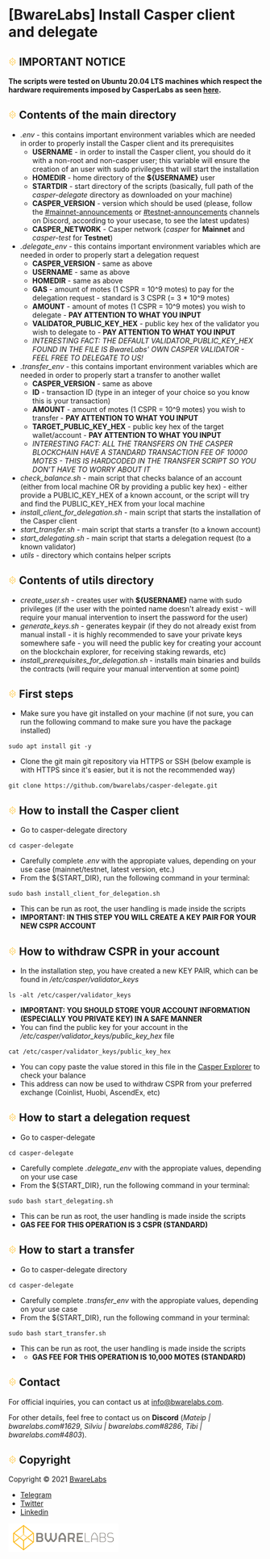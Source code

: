 # [BwareLabs] Install Casper client and delegate

## ![alt text](/docs/BWARE-icon.png) IMPORTANT NOTICE
**The scripts were tested on Ubuntu 20.04 LTS machines which respect the hardware requirements imposed by CasperLabs as seen [here](https://docs.casperlabs.io/en/latest/node-operator/hardware.html).**

## ![alt text](/docs/BWARE-icon.png) Contents of the main directory
- _.env_ - this contains important environment variables which are needed in order to properly install the Casper client and its prerequisites
  - **USERNAME** - in order to install the Casper client, you should do it with a non-root and non-casper user; this variable will ensure the creation of an user with sudo privileges that will start the installation
  - **HOMEDIR** - home directory of the **${USERNAME}** user
  - **STARTDIR** - start directory of the scripts (basically, full path of the _casper-delegate_ directory as downloaded on your machine)
  - **CASPER_VERSION** - version which should be used (please, follow the [#mainnet-announcements](https://discord.gg/Cb3Gue5V67) or [#testnet-announcements](https://discord.gg/WYsDJpSstr) channels on Discord, according to your usecase, to see the latest updates)
  - **CASPER_NETWORK** - Casper network (_casper_ for **Mainnet** and _casper-test_ for **Testnet**)
- _.delegate_env_ - this contains important environment variables which are needed in order to properly start a delegation request
  - **CASPER_VERSION** - same as above
  - **USERNAME** - same as above
  - **HOMEDIR** - same as above
  - **GAS** - amount of motes (1 CSPR = 10^9 motes) to pay for the delegation request - standard is 3 CSPR (= 3 * 10^9 motes)
  - **AMOUNT** - amount of motes (1 CSPR = 10^9 motes) you wish to delegate - **PAY ATTENTION TO WHAT YOU INPUT**
  - **VALIDATOR_PUBLIC_KEY_HEX** - public key hex of the validator you wish to delegate to - **PAY ATTENTION TO WHAT YOU INPUT**
  - _INTERESTING FACT: THE DEFAULT VALIDATOR_PUBLIC_KEY_HEX FOUND IN THE FILE IS BwareLabs' OWN CASPER VALIDATOR - FEEL FREE TO DELEGATE TO US!_
- _.transfer_env_ - this contains important environment variables which are needed in order to properly start a transfer to another wallet
  - **CASPER_VERSION** - same as above
  - **ID** - transaction ID (type in an integer of your choice so you know this is your transaction)
  - **AMOUNT** - amount of motes (1 CSPR = 10^9 motes) you wish to transfer - **PAY ATTENTION TO WHAT YOU INPUT**
  - **TARGET_PUBLIC_KEY_HEX** - public key hex of the target wallet/account - **PAY ATTENTION TO WHAT YOU INPUT**
  - _INTERESTING FACT: ALL THE TRANSFERS ON THE CASPER BLOCKCHAIN HAVE A STANDARD TRANSACTION FEE OF 10000 MOTES - THIS IS HARDCODED IN THE TRANSFER SCRIPT SO YOU DON'T HAVE TO WORRY ABOUT IT_
- _check_balance.sh_ - main script that checks balance of an account (either from local machine OR by providing a public key hex) - either provide a PUBLIC_KEY_HEX of a known account, or the script will try and find the PUBLIC_KEY_HEX from your local machine
- _install_client_for_delegation.sh_ - main script that starts the installation of the Casper client
- _start_transfer.sh_ - main script that starts a transfer (to a known account)
- _start_delegating.sh_ - main script that starts a delegation request (to a known validator)
- _utils_ - directory which contains helper scripts

## ![alt text](/docs/BWARE-icon.png) Contents of utils directory
- _create_user.sh_ - creates user with **${USERNAME}** name with sudo privileges (if the user with the pointed name doesn't already exist - will require your manual intervention to insert the password for the user)
- _generate_keys.sh_ - generates keypair (if they do not already exist from manual install - it is highly recommended to save your private keys somewhere safe - you will need the public key for creating your account on the blockchain explorer, for receiving staking rewards, etc)
- _install_prerequisites_for_delegation.sh_ - installs main binaries and builds the contracts (will require your manual intervention at some point)

## ![alt text](/docs/BWARE-icon.png) First steps
- Make sure you have git installed on your machine (if not sure, you can run the following command to make sure you have the package installed)
```
sudo apt install git -y 
```
- Clone the git main git repository via HTTPS or SSH (below example is with HTTPS since it's easier, but it is not the recommended way)
```
git clone https://github.com/bwarelabs/casper-delegate.git
```

## ![alt text](/docs/BWARE-icon.png) How to install the Casper client
- Go to casper-delegate directory
```
cd casper-delegate
```
- Carefully complete _.env_ with the appropiate values, depending on your use case (mainnet/testnet, latest version, etc.)
- From the ${START_DIR}, run the following command in your terminal:
```
sudo bash install_client_for_delegation.sh
```
- This can be run as root, the user handling is made inside the scripts
- **IMPORTANT: IN THIS STEP YOU WILL CREATE A KEY PAIR FOR YOUR NEW CSPR ACCOUNT**

## ![alt text](/docs/BWARE-icon.png) How to withdraw CSPR in your account
- In the installation step, you have created a new KEY PAIR, which can be found in _/etc/casper/validator_keys_
```
ls -alt /etc/casper/validator_keys
```
- **IMPORTANT: YOU SHOULD STORE YOUR ACCOUNT INFORMATION (ESPECIALLY YOU PRIVATE KEY) IN A SAFE MANNER**
- You can find the public key for your account in the _/etc/casper/validator_keys/public_key_hex_ file
```
cat /etc/casper/validator_keys/public_key_hex
```
- You can copy paste the value stored in this file in the [Casper Explorer](https://cspr.live) to check your balance
- This address can now be used to withdraw CSPR from your preferred exchange (Coinlist, Huobi, AscendEx, etc)

## ![alt text](/docs/BWARE-icon.png) How to start a delegation request
- Go to casper-delegate
```
cd casper-delegate
```
- Carefully complete _.delegate_env_ with the appropiate values, depending on your use case
- From the ${START_DIR}, run the following command in your terminal:
```
sudo bash start_delegating.sh
```
- This can be run as root, the user handling is made inside the scripts
- **GAS FEE FOR THIS OPERATION IS 3 CSPR (STANDARD)**

## ![alt text](/docs/BWARE-icon.png) How to start a transfer
- Go to casper-delegate directory
```
cd casper-delegate
```
- Carefully complete _.transfer_env_ with the appropiate values, depending on your use case
- From the ${START_DIR}, run the following command in your terminal:
```
sudo bash start_transfer.sh
```
- This can be run as root, the user handling is made inside the scripts
- - **GAS FEE FOR THIS OPERATION IS 10,000 MOTES (STANDARD)**

## ![alt text](/docs/BWARE-icon.png) Contact

For official inquiries, you can contact us at <info@bwarelabs.com>.

For other details, feel free to contact us on **Discord** (_Mateip | bwarelabs.com#1629_, _Silviu | bwarelabs.com#8286_, _Tibi | bwarelabs.com#4803_).

## ![alt text](/docs/BWARE-icon.png) Copyright

Copyright © 2021 [BwareLabs](https://bwarelabs.com/)
- [Telegram](https://t.me/BwareLabsAnnouncements)
- [Twitter](https://twitter.com/BwareLabs)
- [Linkedin](https://www.linkedin.com/company/bwarelabs)

![alt text](/docs/BWARE_yellow_gradient.png)
